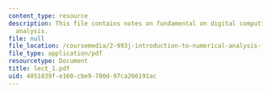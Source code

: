 ```yaml
---
content_type: resource
description: This file contains notes on fundamental on digital computing, and error
  analysis.
file: null
file_location: /coursemedia/2-993j-introduction-to-numerical-analysis-for-engineering-13-002j-spring-2005/4051839fe160cbe9780d97ca266191ac_lect_1.pdf
file_type: application/pdf
resourcetype: Document
title: lect_1.pdf
uid: 4051839f-e160-cbe9-780d-97ca266191ac
---
```

